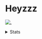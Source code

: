 # Heyzzz  

[![.](https://skillicons.dev/icons?i=ts,nextjs,nestjs,mongodb)](https://skillicons.dev)  

<details>
<summary>Stats</summary
<!--START_SECTION:waka-->

```txt
TypeScript   11 hrs 23 mins  █████████████████▒░░░░░░░   68.94 %
MDX          1 hr 22 mins    ██░░░░░░░░░░░░░░░░░░░░░░░   08.34 %
Rust         58 mins         █▒░░░░░░░░░░░░░░░░░░░░░░░   05.91 %
CSS          40 mins         █░░░░░░░░░░░░░░░░░░░░░░░░   04.13 %
JavaScript   39 mins         █░░░░░░░░░░░░░░░░░░░░░░░░   03.99 %
```

<!--END_SECTION:waka-->
</details>
